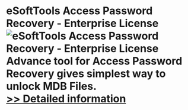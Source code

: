 # eSoftTools Access Password Recovery - Enterprise License<br />![eSoftTools Access Password Recovery - Enterprise License](https://mycommerce.akamaized.net/api/pimages/P300878426/BIG/300878426.GIF)<br />Advance tool for Access Password Recovery gives simplest way to unlock MDB Files.<br />[>> Detailed information](https://secure.shareit.com/shareit/product.html?productid=300878426&affiliateid=200057808)